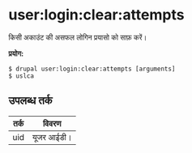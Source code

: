 # user:login:clear:attempts
किसी अकाउंट की असफल लोगिन प्रयासो को साफ़ करें।

**प्रयोग:**
```
$ drupal user:login:clear:attempts [arguments]
$ uslca  
```

## उपलब्ध तर्क
तर्क | विवरण
---------|-------------
uid | यूजर आईडी।
